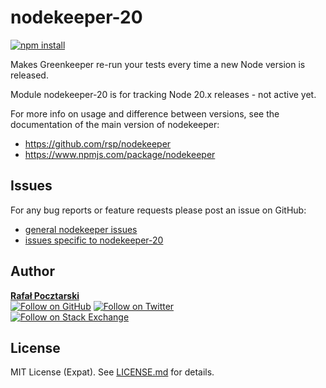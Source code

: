 # nodekeeper-20

[![npm install][install-img]][npm-url]

[npm-url]: https://www.npmjs.com/package/nodekeeper-20
[github-url]: https://github.com/rsp/nodekeeper-20
[readme-url]: https://github.com/rsp/nodekeeper-20#readme
[issues-main-url]: https://github.com/rsp/nodekeeper/issues
[issues-ver-url]: https://github.com/rsp/nodekeeper-20/issues
[license-url]: https://github.com/rsp/nodekeeper-20/blob/master/LICENSE.md
[travis-url]: https://travis-ci.org/rsp/nodekeeper-20
[travis-img]: https://travis-ci.org/rsp/nodekeeper-20.svg?branch=master
[snyk-url]: https://snyk.io/test/github/rsp/nodekeeper-20
[snyk-img]: https://snyk.io/test/github/rsp/nodekeeper-20/badge.svg
[david-url]: https://david-dm.org/rsp/nodekeeper-20
[david-img]: https://david-dm.org/rsp/nodekeeper-20/status.svg
[install-img]: https://nodei.co/npm/nodekeeper-20.png?compact=true
[downloads-img]: https://img.shields.io/npm/dt/nodekeeper-20.svg
[license-img]: https://img.shields.io/npm/l/nodekeeper-20.svg
[stats-url]: http://npm-stat.com/charts.html?package=nodekeeper-20
[github-follow-url]: https://github.com/rsp
[github-follow-img]: https://img.shields.io/github/followers/rsp.svg?style=social&label=Follow
[twitter-follow-url]: https://twitter.com/intent/follow?screen_name=pocztarski
[twitter-follow-img]: https://img.shields.io/twitter/follow/pocztarski.svg?style=social&label=Follow
[stackoverflow-url]: https://stackoverflow.com/users/613198/rsp
[stackexchange-url]: https://stackexchange.com/users/303952/rsp
[stackexchange-img]: https://stackexchange.com/users/flair/303952.png

Makes Greenkeeper re-run your tests every time a new Node version is released.

Module nodekeeper-20 is for tracking Node 20.x releases - not active yet.

For more info on usage and difference between versions,
see the documentation of the main version of nodekeeper:

* https://github.com/rsp/nodekeeper
* https://www.npmjs.com/package/nodekeeper

Issues
------
For any bug reports or feature requests
please post an issue on GitHub:

* [general nodekeeper issues][issues-main-url]
* [issues specific to nodekeeper-20][issues-ver-url]

Author
------
[**Rafał Pocztarski**](https://pocztarski.com/)
<br/>
[![Follow on GitHub][github-follow-img]][github-follow-url]
[![Follow on Twitter][twitter-follow-img]][twitter-follow-url]
<br/>
[![Follow on Stack Exchange][stackexchange-img]][stackoverflow-url]

License
-------
MIT License (Expat). See [LICENSE.md](LICENSE.md) for details.
